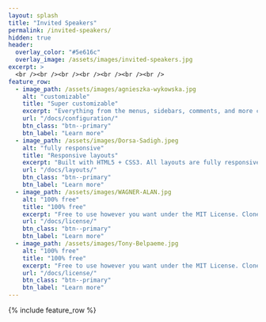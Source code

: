 ```yaml
---
layout: splash
title: "Invited Speakers"
permalink: /invited-speakers/
hidden: true
header:
  overlay_color: "#5e616c"
  overlay_image: /assets/images/invited-speakers.jpg
excerpt: >
  <br /><br /><br /><br /><br /><br /><br />
feature_row:
  - image_path: /assets/images/agnieszka-wykowska.jpg
    alt: "customizable"
    title: "Super customizable"
    excerpt: "Everything from the menus, sidebars, comments, and more can be configured or set with YAML Front Matter."
    url: "/docs/configuration/"
    btn_class: "btn--primary"
    btn_label: "Learn more"
  - image_path: /assets/images/Dorsa-Sadigh.jpeg
    alt: "fully responsive"
    title: "Responsive layouts"
    excerpt: "Built with HTML5 + CSS3. All layouts are fully responsive with helpers to augment your content."
    url: "/docs/layouts/"
    btn_class: "btn--primary"
    btn_label: "Learn more"
  - image_path: /assets/images/WAGNER-ALAN.jpg
    alt: "100% free"
    title: "100% free"
    excerpt: "Free to use however you want under the MIT License. Clone it, fork it, customize it... whatever!"
    url: "/docs/license/"
    btn_class: "btn--primary"
    btn_label: "Learn more"  
  - image_path: /assets/images/Tony-Belpaeme.jpg
    alt: "100% free"
    title: "100% free"
    excerpt: "Free to use however you want under the MIT License. Clone it, fork it, customize it... whatever!"
    url: "/docs/license/"
    btn_class: "btn--primary"
    btn_label: "Learn more"       
---
```


{% include feature_row %}
